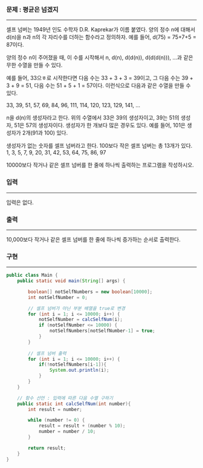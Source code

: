 ### 문제 : 평균은 넘겠지

<hr >

셀프 넘버는 1949년 인도 수학자 D.R. Kaprekar가 이름 붙였다. 양의 정수 n에 대해서 d(n)을 n과 n의 각 자리수를 더하는 함수라고 정의하자. 예를 들어, d(75) = 75+7+5 = 87이다.

양의 정수 n이 주어졌을 때, 이 수를 시작해서 n, d(n), d(d(n)), d(d(d(n))), ...과 같은 무한 수열을 만들 수 있다.

예를 들어, 33으ㅎ로 시작한다면 다음 수는 33 + 3 + 3 = 39이고, 그 다음 수는 39 + 3 + 9 = 51, 다음 수는 51 + 5 + 1 = 57이다. 이런식으로 다음과 같은 수열을 만들 수 있다.

33, 39, 51, 57, 69, 84, 96, 111, 114, 120, 123, 129, 141, ...

n을 d(n)의 생성자라고 한다. 위의 수열에서 33은 39의 생성자이고, 39는 51의 생성자, 51은 57의 생성자이다. 생성자가 한 개보다 많은 경우도 있다. 예를 들어, 101은 생성자가 2개(91과 100) 있다.

생성자가 없는 숫자를 셀프 넘버라고 한다. 100보다 작은 셀프 넘버는 총 13개가 있다. 1, 3, 5, 7, 9, 20, 31, 42, 53, 64, 75, 86, 97

10000보다 작거나 같은 셀프 넘버를 한 줄에 하나씩 출력하는 프로그램을 작성하시오.

### 입력

<hr >

입력은 없다.

### 출력

<hr >

10,000보다 작거나 같은 셀프 넘버를 한 줄에 하나씩 증가하는 순서로 출력한다.

### 구현

<hr >

~~~ Java
public class Main {
    public static void main(String[] args) {

        boolean[] notSelfNumbers = new boolean[10000];
        int notSelfNumber = 0;

        // 셀프 넘버가 아닌 부분 배열을 true로 변경
        for (int i = 1; i <= 10000; i++) {
            notSelfNumber = calcSelfNum(i);
            if (notSelfNumber <= 10000) {
                notSelfNumbers[notSelfNumber-1] = true;
            }
        }
        
        // 셀프 넘버 출력
        for (int i = 1; i <= 10000; i++) {
            if(!notSelfNumbers[i-1]){
                System.out.println(i);
            }
        }
    }

    // 함수 선언 : 입력에 따른 다음 수열 구하기
    public static int calcSelfNum(int number){
        int result = number;

        while (number != 0) {
            result = result + (number % 10);
            number = number / 10;
        }

        return result;
    }
}
~~~